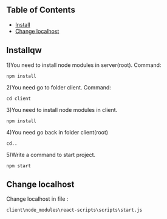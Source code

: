 ## Table of Contents
- [Install](#install)
- [Change localhost](#change-localhost)
## Installqw
1)You need to install node modules in server(root).
Command:
```
npm install
```
2)You need go to folder client.
Command:
```
cd client
```
3)You need to install node modules in client.
```
npm install
```
4)You need go back in folder client(root)

```
cd..
```
5)Write a command to start project.
```
npm start
```
## Change localhost
Change localhost in file :
```
client\node_modules\react-scripts\scripts\start.js
```
